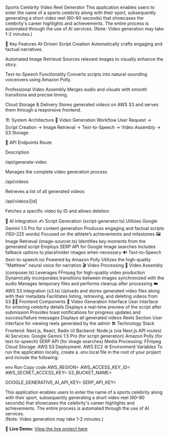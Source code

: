 Sports Celebrity Video Reel Generator
This application enables users to enter the name of a sports celebrity along with their sport, subsequently generating a short video reel (60–90 seconds) that showcases the celebrity's career highlights and achievements. The entire process is automated through the use of AI services.
(Note: Video generation may take 1-2 minutes.)

🚀 Key Features
AI-Driven Script Creation
Automatically crafts engaging and factual narratives.

Automated Image Retrieval
Sources relevant images to visually enhance the story.

Text-to-Speech Functionality
Converts scripts into natural-sounding voiceovers using Amazon Polly.

Professional Video Assembly
Merges audio and visuals with smooth transitions and precise timing.

Cloud Storage & Delivery
Stores generated videos on AWS S3 and serves them through a responsive frontend.

🏗️ System Architecture
🔄 Video Generation Workflow
User Request → Script Creation → Image Retrieval → Text-to-Speech → Video Assembly → S3 Storage

🧩 API Endpoints
Route

Description

/api/generate-video

Manages the complete video generation process

/api/videos

Retrieves a list of all generated videos

/api/videos/[id]

Fetches a specific video by ID and allows deletion

🧠 AI Integration
✍️ Script Generation (script-generator.ts)
Utilizes Google Gemini 1.5 Pro for content generation
Produces engaging and factual scripts (150–225 words)
Focused on the athlete’s achievements and milestones
🖼️ Image Retrieval (image-sourcer.ts)
Identifies key moments from the generated script
Employs SERP API for Google Image searches
Includes fallback options to placeholder images when necessary
🔊 Text-to-Speech (text-to-speech.ts)
Powered by Amazon Polly
Utilizes the high-quality "Matthew" neural voice for narration
🎬 Video Processing
🧱 Video Assembly (composer.ts)
Leverages FFmpeg for high-quality video production
Dynamically incorporates transitions between images synchronized with the audio
Manages temporary files and performs cleanup after processing
☁️ AWS S3 Integration (s3.ts)
Uploads and stores generated video files along with their metadata
Facilitates listing, retrieving, and deleting videos from S3
🧑‍💻 Frontend Components
📝 Video Generation Interface
User interface for entering celebrity details
Displays a real-time preview of the script after submission
Provides toast notifications for progress updates and success/failure messages
Displays all generated videos
Reels Section
User interface for viewing reels generated by the admin
🛠️ Technology Stack
Frontend: Next.js, React, Radix UI
Backend: Node.js (via Next.js API routes)
AI Services:
Google Gemini 1.5 Pro (for script generation)
Amazon Polly (for text-to-speech)
SERP API (for image searches)
Media Processing: FFmpeg
Cloud Storage: AWS S3
Deployment: AWS EC2
⚙️ Environment Variables
To run the application locally, create a .env.local file in the root of your project and include the following:

env
Run
Copy code
AWS_REGION=
AWS_ACCESS_KEY_ID=
AWS_SECRET_ACCESS_KEY=
S3_BUCKET_NAME=

GOOGLE_GENERATIVE_AI_API_KEY=
SERP_API_KEY=

This application enables users to enter the name of a sports celebrity along with their sport, subsequently generating a short video reel (60–90 seconds) that showcases the celebrity's career highlights and achievements. The entire process is automated through the use of AI services.  
(Note: Video generation may take 1-2 minutes.)

🚀 **Live Demo:** [View the live project here](https://sports-celebrity-reels-kaushikgurlhosurs-projects.vercel.app/)
